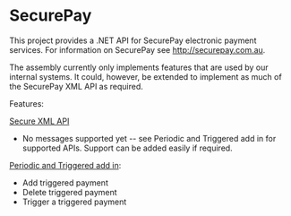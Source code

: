 SecurePay
=========

This project provides a .NET API for SecurePay electronic payment services. For information on SecurePay see http://securepay.com.au.

The assembly currently only implements features that are used by our internal systems. It could, however, be extended to implement as much of the SecurePay XML API as required.

Features:

[Secure XML API](http://www.securepay.com.au/uploads/Integration%20Guides/Secure_XML_API_Integration_Guide.pdf)

* No messages supported yet -- see Periodic and Triggered add in for supported APIs. Support can be added easily if required.

[Periodic and Triggered add in](http://www.securepay.com.au/uploads/Integration%20Guides/Secure_XML_API_Integration_Guide_with_Periodic_and_Triggered_add_in.pdf):

* Add triggered payment
* Delete triggered payment
* Trigger a triggered payment
